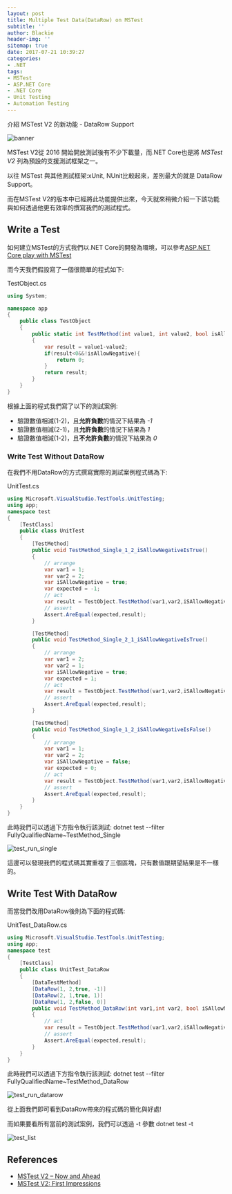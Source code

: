 ```yaml
---
layout: post
title: Multiple Test Data(DataRow) on MSTest
subtitle: ''
author: Blackie
header-img: ''
sitemap: true
date: 2017-07-21 10:39:27
categories:
- .NET
tags:
- MSTest
- ASP.NET Core 
- .NET Core
- Unit Testing 
- Automation Testing
---
```


介紹 MSTest V2 的新功能 - DataRow Support

<!-- More -->

![banner](banner.png)

MSTest V2從 2016 開始開放測試後有不少下載量，而.NET Core也是將 *MSTest V2* 列為預設的支援測試框架之一。

以往 MSTest 與其他測試框架:xUnit, NUnit比較起來，差別最大的就是 DataRow Support。

而在MSTest V2的版本中已經將此功能提供出來，今天就來稍微介紹一下該功能與如何透過他更有效率的撰寫我們的測試程式。

## Write a Test ##

如何建立MSTest的方式我們以.NET Core的開發為環境，可以參考[ASP.NET Core play with MSTest](https://blackie1019.github.io/2017/04/05/ASP-NET-Core-play-with-MSTest/)

而今天我們假設寫了一個很簡單的程式如下:

TestObject.cs
```csharp
using System;

namespace app
{
    public class TestObject
    {
        public static int TestMethod(int value1, int value2, bool isAllowNegative)
        {
            var result = value1-value2;
            if(result<0&&!isAllowNegative){
                return 0;
            }
            return result;
        }
    }
}
```

根據上面的程式我們寫了以下的測試案例:

- 驗證數值相減(1-2)，且**允許負數**的情況下結果為 *-1*
- 驗證數值相減(2-1)，且**允許負數**的情況下結果為 *1*
- 驗證數值相減(1-2)，且**不允許負數**的情況下結果為 *0*

### Write Test Without DataRow ###

在我們不用DataRow的方式撰寫實際的測試案例程式碼為下:

UnitTest.cs
```csharp
using Microsoft.VisualStudio.TestTools.UnitTesting;
using app;
namespace test
{
    [TestClass]
    public class UnitTest
    {
        [TestMethod]
        public void TestMethod_Single_1_2_iSAllowNegativeIsTrue()
        {
            // arrange
            var var1 = 1;
            var var2 = 2;
            var iSAllowNegative = true;
            var expected = -1;
            // act
            var result = TestObject.TestMethod(var1,var2,iSAllowNegative); 
            // assert
            Assert.AreEqual(expected,result);
        }

        [TestMethod]
        public void TestMethod_Single_2_1_iSAllowNegativeIsTrue()
        {
            // arrange
            var var1 = 2;
            var var2 = 1;
            var iSAllowNegative = true;
            var expected = 1;
            // act
            var result = TestObject.TestMethod(var1,var2,iSAllowNegative); 
            // assert
            Assert.AreEqual(expected,result);
        }

        [TestMethod]
        public void TestMethod_Single_1_2_iSAllowNegativeIsFalse()
        {
            // arrange
            var var1 = 1;
            var var2 = 2;
            var iSAllowNegative = false;
            var expected = 0;
            // act
            var result = TestObject.TestMethod(var1,var2,iSAllowNegative); 
            // assert
            Assert.AreEqual(expected,result);
        }
    }
}
```

此時我們可以透過下方指令執行該測試:
    dotnet test --filter FullyQualifiedName~TestMethod_Single

![test_run_single](test_run_single.png)

這邊可以發現我們的程式碼其實重複了三個區塊，只有數值跟期望結果是不一樣的。

## Write Test With DataRow ##

而當我們改用DataRow後則為下面的程式碼:

UnitTest_DataRow.cs
```csharp
using Microsoft.VisualStudio.TestTools.UnitTesting;
using app;
namespace test
{
    [TestClass]
    public class UnitTest_DataRow
    {
        [DataTestMethod]
        [DataRow(1, 2,true, -1)]
        [DataRow(2, 1,true, 1)]
        [DataRow(1, 2,false, 0)]
        public void TestMethod_DataRow(int var1,int var2, bool iSAllowNegative, int expected)
        {
            // act
            var result = TestObject.TestMethod(var1,var2,iSAllowNegative); 
            // assert
            Assert.AreEqual(expected,result);
        }
    }
}
```

此時我們可以透過下方指令執行該測試:
    dotnet test --filter FullyQualifiedName~TestMethod_DataRow

![test_run_datarow](test_run_datarow.png)

從上面我們即可看到DataRow帶來的程式碼的簡化與好處!

而如果要看所有當前的測試案例，我們可以透過 -t 參數
    dotnet test -t

![test_list](test_list.png)

## References ##
- [MSTest V2 – Now and Ahead](https://blogs.msdn.microsoft.com/devops/2017/02/25/mstest-v2-now-and-ahead/)
- [MSTest V2: First Impressions](https://dzone.com/articles/mstest-v2-first-impressions)